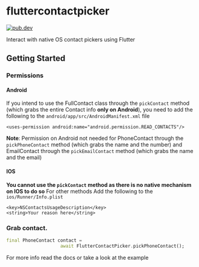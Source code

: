 # fluttercontactpicker
[![pub.dev](https://img.shields.io/badge/pub-2.4.3-green.svg)](https://pub.dev/packages/fluttercontactpicker#-readme-tab-)

Interact with native OS contact pickers using Flutter

## Getting Started

### Permissions

#### Android

If you intend to use the FullContact class through the ```pickContact``` method (which grabs the entire Contact info **only on Android**), you need to add the following to the ```android/app/src/AndroidManifest.xml``` file

 ``` <uses-permission android:name="android.permission.READ_CONTACTS"/> ```

**Note**: Permission on Android not needed for PhoneContact through the ```pickPhoneContact``` method (which grabs the name and the number) and EmailContact through the ```pickEmailContact``` method (which grabs the name and the email)

#### IOS

**You cannot use the ```pickContact``` method as there is no native mechanism on IOS to do so**
For other methods
Add the following to the ```ios/Runner/Info.plist```
```
<key>NSContactsUsageDescription</key>
<string>Your reason here</string>
```


### Grab contact.
```dart
final PhoneContact contact =
                    await FlutterContactPicker.pickPhoneContact();
```

For more info read the docs or take a look at the example
